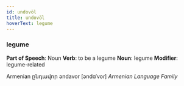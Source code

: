 ```yaml
---
id: undovöl
title: undovöl
hoverText: legume
---
```


### legume

**Part of Speech**: Noun
**Verb**: to be a legume
**Noun**: legume
**Modifier**: legume-related

Armenian ընդավոր əndavor [əndɑˈvoɾ]
*Armenian Language Family*